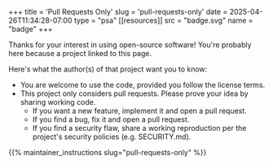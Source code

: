 +++
title = 'Pull Requests Only'
slug = 'pull-requests-only'
date = 2025-04-26T11:34:28-07:00
type = "psa"
[[resources]]
  src = "badge.svg"
  name = "badge"
+++

Thanks for your interest in using open-source software! You're probably here
because a project linked to this page.

Here's what the author(s) of that project want you to know:
 - You are welcome to use the code, provided you follow the license terms.
 - This project only considers pull requests. Please prove your idea by sharing working code.
   - If you want a new feature, implement it and open a pull request.
   - If you find a bug, fix it and open a pull request.
   - If you find a security flaw, share a working reproduction per the
     project's security policies (e.g. SECURITY.md).

{{% maintainer_instructions slug="pull-requests-only" %}}